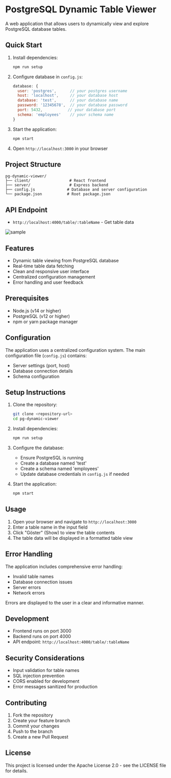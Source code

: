 # PostgreSQL Dynamic Table Viewer

A web application that allows users to dynamically view and explore PostgreSQL database tables.

## Quick Start

1. Install dependencies:
   ```bash
   npm run setup
   ```

2. Configure database in `config.js`:
   ```javascript
   database: {
     user: 'postgres',      // your postgres username
     host: 'localhost',     // your database host
     database: 'test',      // your database name
     password: '12345678',  // your database password
     port: 5432,           // your database port
     schema: 'employees'    // your schema name
   }
   ```

3. Start the application:
   ```bash
   npm start
   ```

4. Open `http://localhost:3000` in your browser

## Project Structure

```
pg-dynamic-viewer/
├── client/                 # React frontend
├── server/                 # Express backend
├── config.js              # Database and server configuration
└── package.json           # Root package.json
```

## API Endpoint

- `http://localhost:4000/table/:tableName` - Get table data

![sample](https://github.com/user-attachments/assets/916488bd-cc14-4823-b182-6fbd07d2dfb4)

## Features

- Dynamic table viewing from PostgreSQL database
- Real-time table data fetching
- Clean and responsive user interface
- Centralized configuration management
- Error handling and user feedback

## Prerequisites

- Node.js (v14 or higher)
- PostgreSQL (v12 or higher)
- npm or yarn package manager

## Configuration

The application uses a centralized configuration system. The main configuration file (`config.js`) contains:

- Server settings (port, host)
- Database connection details
- Schema configuration

## Setup Instructions

1. Clone the repository:
   ```bash
   git clone <repository-url>
   cd pg-dynamic-viewer
   ```

2. Install dependencies:
   ```bash
   npm run setup
   ```

3. Configure the database:
   - Ensure PostgreSQL is running
   - Create a database named 'test'
   - Create a schema named 'employees'
   - Update database credentials in `config.js` if needed

4. Start the application:
   ```bash
   npm start
   ```

## Usage

1. Open your browser and navigate to `http://localhost:3000`
2. Enter a table name in the input field
3. Click "Göster" (Show) to view the table contents
4. The table data will be displayed in a formatted table view

## Error Handling

The application includes comprehensive error handling:
- Invalid table names
- Database connection issues
- Server errors
- Network errors

Errors are displayed to the user in a clear and informative manner.

## Development

- Frontend runs on port 3000
- Backend runs on port 4000
- API endpoint: `http://localhost:4000/table/:tableName`

## Security Considerations

- Input validation for table names
- SQL injection prevention
- CORS enabled for development
- Error messages sanitized for production

## Contributing

1. Fork the repository
2. Create your feature branch
3. Commit your changes
4. Push to the branch
5. Create a new Pull Request

## License

This project is licensed under the Apache License 2.0 - see the LICENSE file for details. 
